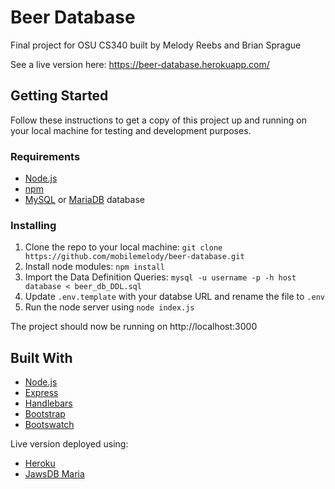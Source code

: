 # Beer Database
Final project for OSU CS340 built by Melody Reebs and Brian Sprague

See a live version here: <https://beer-database.herokuapp.com/>
## Getting Started
Follow these instructions to get a copy of this project up and running on your local machine for testing and development purposes.
### Requirements
- [Node.js](https://nodejs.org)
- [npm](https://www.npmjs.com/)
- [MySQL](https://www.mysql.com/) or [MariaDB](https://mariadb.org/) database
### Installing
1. Clone the repo to your local machine: `git clone https://github.com/mobilemelody/beer-database.git`
2. Install node modules: `npm install`
3. Import the Data Definition Queries: `mysql -u username -p -h host database < beer_db_DDL.sql`
4. Update `.env.template` with your databse URL and rename the file to `.env`
5. Run the node server using `node index.js`

The project should now be running on http://localhost:3000
## Built With
- [Node.js](https://nodejs.org)
- [Express](https://expressjs.com/)
- [Handlebars](https://handlebarsjs.com/)
- [Bootstrap](http://getbootstrap.com/)
- [Bootswatch](https://bootswatch.com/)

Live version deployed using:
- [Heroku](https://www.heroku.com/)
- [JawsDB Maria](https://elements.heroku.com/addons/jawsdb-maria)
